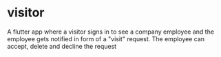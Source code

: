 # visitor

A flutter app where a visitor signs in to see a company employee and the employee gets notified in form of a "visit" request. The employee can accept, delete and decline the request
